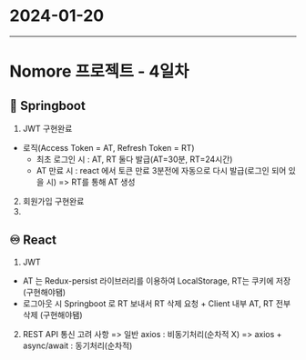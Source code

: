 # 2024-01-20
----------------

# Nomore 프로젝트 - 4일차


## 🍃 Springboot
1. JWT 구현완료
- 로직(Access Token = AT, Refresh Token = RT)
    - 최초 로그인 시 : AT, RT 둘다 발급(AT=30분, RT=24시간)
    - AT 만료 시 : react 에서 토큰 만료 3분전에 자동으로 다시 발급(로그인 되어 있을 시) => RT를 통해 AT 생성
2. 회원가입 구현완료
3. 

## ♾️ React
1. JWT
- AT 는 Redux-persist 라이브러리를 이용하여 LocalStorage, RT는 쿠키에 저장(구현해야됌)
- 로그아웃 시 Springboot 로 RT 보내서 RT 삭제 요청 + Client 내부 AT, RT 전부 삭제 (구현해야됌)

2. REST API 통신 고려 사항
=> 일반 axios : 비동기처리(순차적 X)
=> axios + async/await : 동기처리(순차적)
